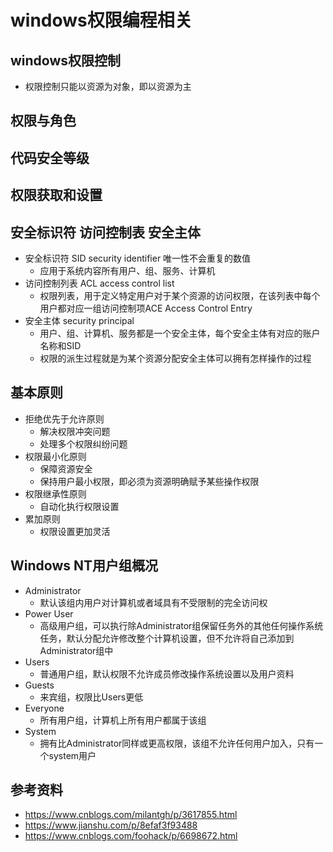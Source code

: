 ﻿# windows权限编程相关

## windows权限控制

- 权限控制只能以资源为对象，即以资源为主

## 权限与角色

## 代码安全等级

## 权限获取和设置

## 安全标识符 访问控制表 安全主体

- 安全标识符 SID security  identifier 唯一性不会重复的数值
  - 应用于系统内容所有用户、组、服务、计算机
- 访问控制列表 ACL access control list
  - 权限列表，用于定义特定用户对于某个资源的访问权限，在该列表中每个用户都对应一组访问控制项ACE Access Control Entry
- 安全主体 security principal
  - 用户、组、计算机、服务都是一个安全主体，每个安全主体有对应的账户名称和SID
  - 权限的派生过程就是为某个资源分配安全主体可以拥有怎样操作的过程

## 基本原则

- 拒绝优先于允许原则
  - 解决权限冲突问题
  - 处理多个权限纠纷问题
- 权限最小化原则
  - 保障资源安全
  - 保持用户最小权限，即必须为资源明确赋予某些操作权限
- 权限继承性原则
  - 自动化执行权限设置
- 累加原则
  - 权限设置更加灵活

## Windows NT用户组概况

- Administrator
  - 默认该组内用户对计算机或者域具有不受限制的完全访问权
- Power User
  - 高级用户组，可以执行除Administrator组保留任务外的其他任何操作系统任务，默认分配允许修改整个计算机设置，但不允许将自己添加到Administrator组中
- Users
  - 普通用户组，默认权限不允许成员修改操作系统设置以及用户资料
- Guests
  - 来宾组，权限比Users更低
- Everyone
  - 所有用户组，计算机上所有用户都属于该组
- System
  - 拥有比Administrator同样或更高权限，该组不允许任何用户加入，只有一个system用户

## 参考资料

- https://www.cnblogs.com/milantgh/p/3617855.html
- https://www.jianshu.com/p/8efaf3f93488
- https://www.cnblogs.com/foohack/p/6698672.html